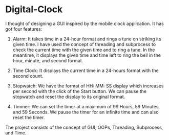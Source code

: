 # Digital-Clock

I thought of designing a GUI inspired by the mobile clock application. It has got four features:

1. Alarm: It takes time in a 24-hour format and rings a tune on striking its given time. I have used the concept of threading and subprocess to check the current time with the given time and to ring a tune. In the meantime, it displays the given time and time left to ring the bell in the hour, minute, and second format.

2. Time Clock: It displays the current time in a 24-hours format with the second count.

3. Stopwatch: We have the format of HH: MM: SS display which increases per second with the click of the Start button. We can pause the stopwatch and reset the display to its original format.

4. Timmer: We can set the timer at a maximum of 99 Hours, 59 Minutes, and 59 Seconds. We pause the timer for an infinite time and can also reset the timer.

The project consists of the concept of GUI, OOPs, Threading, Subprocess, and Time.
